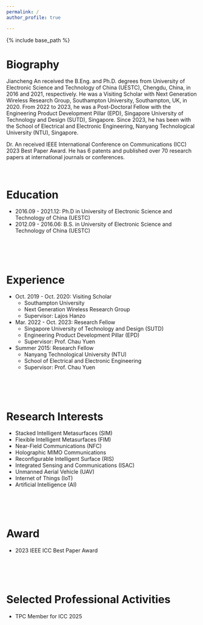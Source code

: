 ```yaml
---
permalink: /
author_profile: true

---
```


{% include base_path %}
# Biography
Jiancheng An received the B.Eng. and Ph.D. degrees from University of Electronic Science and Technology of China (UESTC), Chengdu, China, in 2016 and 2021, respectively. He was a Visiting Scholar with Next Generation Wireless Research Group, Southampton University, Southampton, UK, in 2020. From 2022 to 2023, he was a Post-Doctoral Fellow with the Engineering Product Development Pillar (EPD), Singapore University of Technology and Design (SUTD), Singapore. Since 2023, he has been with the School of Electrical and Electronic Engineering, Nanyang Technological University (NTU), Singapore.

Dr. An received IEEE International Conference on Communications (ICC) 2023 Best Paper Award. He has 6 patents and published over 70 research papers at international journals or conferences.
<br>
<br>
<br>

# Education
* 2016.09 - 2021.12: Ph.D in University of Electronic Science and Technology of China (UESTC)
* 2012.09 - 2016.06: B.S. in University of Electronic Science and Technology of China (UESTC)
<br>
<br>
<br>

# Experience
* Oct. 2019 - Oct. 2020: Visiting Scholar
  * Southampton University
  * Next Generation Wireless Research Group
  * Supervisor: Lajos Hanzo
* Mar. 2022 - Oct. 2023: Research Fellow
  * Singapore University of Technology and Design (SUTD)
  * Engineering Product Development Pillar (EPD)
  * Supervisor: Prof. Chau Yuen
* Summer 2015: Research Fellow
  * Nanyang Technological University (NTU)
  * School of Electrical and Electronic Engineering
  * Supervisor: Prof. Chau Yuen
<br>
<br>
<br>

# Research Interests
* Stacked Intelligent Metasurfaces (SIM)
* Flexible Intelligent Metasurfaces (FIM)
* Near-Field Communications (NFC)
* Holographic MIMO Communications
* Reconfigurable Intelligent Surface (RIS)
* Integrated Sensing and Communications (ISAC)
* Unmanned Aerial Vehicle (UAV)
* Internet of Things (IoT)
* Artificial Intelligence (AI)
<br>
<br>
<br>
  
# Award
* 2023 IEEE ICC Best Paper Award
<br>
<br>
<br>

# Selected Professional Activities
* TPC Member for ICC 2025
<br>
<br>
<br>
